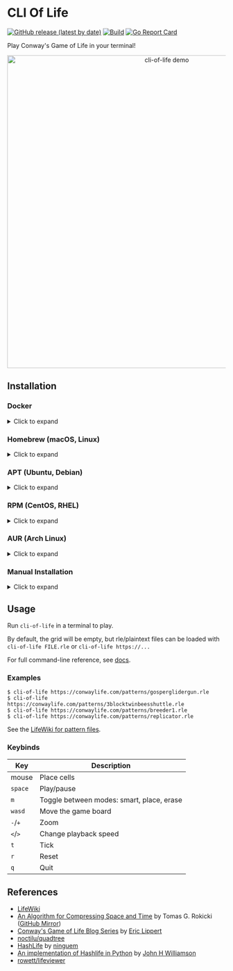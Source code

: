 # CLI Of Life
[![GitHub release (latest by date)](https://img.shields.io/github/v/release/gabe565/cli-of-life)](https://github.com/gabe565/cli-of-life/releases)
[![Build](https://github.com/gabe565/cli-of-life/actions/workflows/build.yaml/badge.svg)](https://github.com/gabe565/cli-of-life/actions/workflows/build.yaml)
[![Go Report Card](https://goreportcard.com/badge/github.com/gabe565/cli-of-life)](https://goreportcard.com/report/github.com/gabe565/cli-of-life)

Play Conway's Game of Life in your terminal!

<p align="center">
  <picture>
    <source media="(prefers-color-scheme: light)" srcset="https://github.com/user-attachments/assets/e4b018cd-bcc8-4439-9c99-35d4114a9854">
    <img width="720" alt="cli-of-life demo" src="https://github.com/user-attachments/assets/999139eb-6ec7-4b47-bc37-076d15202a31">
  </picture>
</p>

## Installation

### Docker

<details>
  <summary>Click to expand</summary>

A Docker image is available at [ghcr.io/gabe565/cli-of-life](https://ghcr.io/gabe565/cli-of-life)

```shell
sudo docker run --rm -it ghcr.io/gabe565/cli-of-life
```
</details>

### Homebrew (macOS, Linux)

<details>
  <summary>Click to expand</summary>

Install cli-of-life from [gabe565/homebrew-tap](https://github.com/gabe565/homebrew-tap):
```shell
brew install gabe565/tap/cli-of-life
```
</details>

### APT (Ubuntu, Debian)

<details>
  <summary>Click to expand</summary>

1. If you don't have it already, install the `ca-certificates` package
   ```shell
   sudo apt install ca-certificates
   ```

2. Add gabe565 apt repository
   ```
   echo 'deb [trusted=yes] https://apt.gabe565.com /' | sudo tee /etc/apt/sources.list.d/gabe565.list
   ```

3. Update apt repositories
   ```shell
   sudo apt update
   ```

4. Install cli-of-life
   ```shell
   sudo apt install cli-of-life
   ```
</details>

### RPM (CentOS, RHEL)

<details>
  <summary>Click to expand</summary>

1. If you don't have it already, install the `ca-certificates` package
   ```shell
   sudo dnf install ca-certificates
   ```

2. Add gabe565 rpm repository to `/etc/yum.repos.d/gabe565.repo`
   ```ini
   [gabe565]
   name=gabe565
   baseurl=https://rpm.gabe565.com
   enabled=1
   gpgcheck=0
   ```

3. Install cli-of-life
   ```shell
   sudo dnf install cli-of-life
   ```
</details>

### AUR (Arch Linux)

<details>
  <summary>Click to expand</summary>

Install [cli-of-life-bin](https://aur.archlinux.org/packages/cli-of-life-bin) with your [AUR helper](https://wiki.archlinux.org/index.php/AUR_helpers) of choice.
</details>

### Manual Installation

<details>
  <summary>Click to expand</summary>

Download and run the [latest release binary](https://github.com/gabe565/cli-of-life/releases/latest) for your system and architecture.
</details>

## Usage
Run `cli-of-life` in a terminal to play.

By default, the grid will be empty, but rle/plaintext files can be loaded with `cli-of-life FILE.rle` or `cli-of-life https://...`

For full command-line reference, see [docs](docs/cli-of-life.md).

### Examples

```shell
$ cli-of-life https://conwaylife.com/patterns/gosperglidergun.rle
$ cli-of-life https://conwaylife.com/patterns/3blocktwinbeesshuttle.rle
$ cli-of-life https://conwaylife.com/patterns/breeder1.rle
$ cli-of-life https://conwaylife.com/patterns/replicator.rle
```

See the [LifeWiki for pattern files](https://conwaylife.com/wiki/Category:Patterns).

### Keybinds

| Key     | Description                               |
|---------|-------------------------------------------|
| mouse   | Place cells                               |
| `space` | Play/pause                                |
| `m`     | Toggle between modes: smart, place, erase |
| `wasd`  | Move the game board                       |
| `-`/`+` | Zoom                                      |
| `<`/`>` | Change playback speed                     |
| `t`     | Tick                                      |
| `r`     | Reset                                     |
| `q`     | Quit                                      |

## References
- [LifeWiki](https://conwaylife.com/wiki/Main_Page)
- [An Algorithm for Compressing Space and Time](https://www.drdobbs.com/jvm/an-algorithm-for-compressing-space-and-t/184406478) by Tomas G. Rokicki ([GitHub Mirror](https://github.com/mafm/HashLife))
- [Conway's Game of Life Blog Series](https://ericlippert.com/category/conwayslife/) by [Eric Lippert](https://github.com/ericlippert)
- [noctilu/quadtree](https://github.com/noctilu/quadtree)
- [HashLife](https://www.dev-mind.blog/hashlife/) by [ninguem](https://github.com/ngmsoftware)
- [An implementation of Hashlife in Python](https://johnhw.github.io/hashlife/index.md.html) by [John H Williamson](https://github.com/johnhw)
- [rowett/lifeviewer](https://github.com/rowett/lifeviewer)

